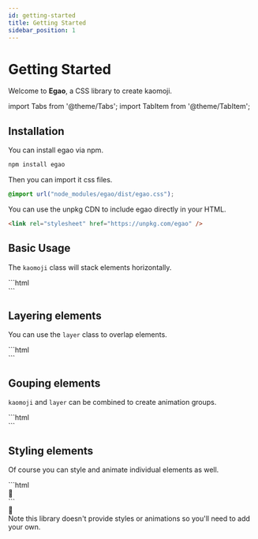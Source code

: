 ```yaml
---
id: getting-started
title: Getting Started
sidebar_position: 1
---
```


# Getting Started

Welcome to **Egao**, a CSS library to create kaomoji.

import Tabs from '@theme/Tabs';
import TabItem from '@theme/TabItem';

## Installation

<Tabs>
<TabItem value="npm" label="npm">

You can install egao via npm.

```bash
npm install egao
```

Then you can import it css files.

```css
@import url("node_modules/egao/dist/egao.css");
```

</TabItem>
<TabItem value="cdn" label="CDN">

You can use the unpkg CDN to include egao directly in your HTML.

```html
<link rel="stylesheet" href="https://unpkg.com/egao" />
```

</TabItem>
</Tabs>

## Basic Usage

The `kaomoji` class will stack elements horizontally.

<div
  style={{
    display: "grid",
    gridTemplateColumns: "1fr 1fr",
    gap: "1rem",
    marginTop: "1rem",
  }}
>
  <div>
    ```html
    <div class="kaomoji">
      <div class="body-round-left"></div>
      <div class="arms-hugging"></div>
      <div class="face-happy"></div>
      <div class="body-round-right"></div>
      <div class="arms-hugging"></div>
    </div>
    ```
  </div>
  <div
    style={{ display: "flex", justifyContent: "center", alignItems: "center" }}
  >
    <div className="kaomoji">
      <div className="body-round-left"></div>
      <div className="arms-hugging"></div>
      <div className="face-happy"></div>
      <div className="body-round-right"></div>
      <div className="arms-hugging"></div>
    </div>
  </div>
</div>

## Layering elements

You can use the `layer` class to overlap elements.

<div
  style={{
    display: "grid",
    gridTemplateColumns: "1fr 1fr",
    gap: "1rem",
    marginTop: "1rem",
  }}
>
  <div>
    ```html
    <div class="kaomoji">
      <div class="body-round-left"></div>
      <div class="arms-hugging"></div>
      <div class="kaomoji">
        <div class="face-happy"></div>
        <div class="kaomoji layer">
          <div class="blush"></div>
          <div class="space-1"></div>
          <div class="blush"></div>
        </div>
      </div>
      <div class="body-round-right"></div>
      <div class="arms-hugging"></div>
    </div>
    ```
  </div>
  <div
    style={{ display: "flex", justifyContent: "center", alignItems: "center" }}
  >
    <div className="kaomoji">
      <div className="body-round-left"></div>
      <div className="arms-hugging"></div>
      <div className="kaomoji">
        <div className="face-happy"></div>
        <div className="kaomoji layer">
          <div className="blush"></div>
          <div className="space-1"></div>
          <div className="blush"></div>
        </div>
      </div>
      <div className="body-round-right"></div>
      <div className="arms-hugging"></div>
    </div>
  </div>
</div>

## Gouping elements

`kaomoji` and `layer` can be combined to create animation groups.

<div
  style={{
    display: "grid",
    gridTemplateColumns: "1fr 1fr",
    gap: "1rem",
    marginTop: "1rem",
  }}
>
  <div>
    ```html
    <div class="kaomoji">
      <div id="face" class="kaomoji layer bounce">
        <div class="space-1"></div>
        <div class="face-happy"></div>
      </div>
      <div id="body" class="kaomoji layer bounce delay-50">
        <div class="body-round-left"></div>
        <div class="space-3"></div>
        <div class="space-0-5"></div>
        <div class="body-round-right"></div>
      </div>
      <div id="hands" class="kaomoji layer bounce delay-100">
        <div class="space-0-25"></div>
        <div class="arms-hugging"></div>
        <div class="space-2"></div>
        <div class="space-1"></div>
        <div class="arms-hugging"></div>
      </div>
    </div>
    ```
  </div>
  <div
    style={{ display: "flex", justifyContent: "center", alignItems: "center" }}
  >
    <div class="kaomoji" style={{ width: "6em" }}>
      <div id="face" class="kaomoji layer bounce">
        <div class="space-1"></div>
        <div class="face-happy"></div>
      </div>
      <div id="body" class="kaomoji layer bounce delay-50">
        <div class="body-round-left"></div>
        <div class="space-3"></div>
        <div class="space-0-5"></div>
        <div class="body-round-right"></div>
      </div>
      <div id="hands" class="kaomoji layer bounce delay-100">
        <div class="space-0-25"></div>
        <div class="arms-hugging"></div>
        <div class="space-2"></div>
        <div class="space-1"></div>
        <div class="arms-hugging"></div>
      </div>
    </div>
  </div>
</div>

## Styling elements

Of course you can style and animate individual elements as well.

<div
  style={{
    display: "grid",
    gridTemplateColumns: "1fr 1fr",
    gap: "1rem",
    marginTop: "1rem",
  }}
>
  <div>
    ```html
    <div class="kaomoji">
      <div class="body-round-left"></div>
      <div class="arms-hugging attack"></div>
      <div class="kaomoji">
        <div class="face-happy"></div>
        <div class="kaomoji layer">
          <div class="blush" style="color: salmon"></div>
          <div class="space-1"></div>
          <div class="blush" style="color: salmon"></div>
        </div>
      </div>
      <div class="body-round-right"></div>
      <div class="arms-hugging attack delay-70"></div>
      <div class="stagger">🥁</div>
    </div>
    ```
  </div>
  <div
    style={{ display: "flex", justifyContent: "center", alignItems: "center" }}
  >
    <div class="kaomoji">
      <div class="body-round-left"></div>
      <div class="arms-hugging attack"></div>
      <div class="kaomoji">
        <div class="face-happy"></div>
        <div class="kaomoji layer">
          <div class="blush" style={{ color: "salmon" }}></div>
          <div class="space-1"></div>
          <div class="blush" style={{ color: "salmon" }}></div>
        </div>
      </div>
      <div class="body-round-right"></div>
      <div class="arms-hugging attack delay-70"></div>
      <div class="stagger">🥁</div>
    </div>
  </div>
</div>
Note this library doesn't provide styles or animations so you'll need to add your
own.
<span class="kaomoji">
  <span class="body-round-left"></span>
  <span class="face-smile-awkward"></span>
  <span class="space-0-25"></span>
  <span class="sweat"></span>
  <span class="space-0-25"></span>
  <span class="body-round-right"></span>
</span>
